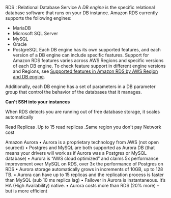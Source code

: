 RDS  : Relational Database Service
A _DB engine_ is the specific relational database software that runs on your DB instance. Amazon RDS currently supports the following engines:
- MariaDB
- Microsoft SQL Server
- MySQL
- Oracle
- PostgreSQL
Each DB engine has its own supported features, and each version of a DB engine can include specific features. Support for Amazon RDS features varies across AWS Regions and specific versions of each DB engine. To check feature support in different engine versions and Regions, see [Supported features in Amazon RDS by AWS Region and DB engine](https://docs.aws.amazon.com/AmazonRDS/latest/UserGuide/Concepts.RDSFeaturesRegionsDBEngines.grids.html).

Additionally, each DB engine has a set of parameters in a DB parameter group that control the behavior of the databases that it manages.

**Can't SSH into your instances**

When RDS detects you are running out of free database storage, it scales automatically

Read Replicas
.Up to 15 read replicas
.Same region you don't pay Network cost

Amazon Aurora
• Aurora is a proprietary technology from AWS (not open sourced) 
• Postgres and MySQL are both supported as Aurora DB (that means your drivers will work as if Aurora was a Postgres or MySQL database) 
• Aurora is “AWS cloud optimized” and claims 5x performance improvement over MySQL on RDS, over 3x the performance of Postgres on RDS
• Aurora storage automatically grows in increments of 10GB, up to 128 TB.
• Aurora can have up to 15 replicas and the replication process is faster than MySQL (sub 10 ms replica lag) 
• Failover in Aurora is instantaneous. It’s HA (High Availability) native.
• Aurora costs more than RDS (20% more) – but is more efficient


